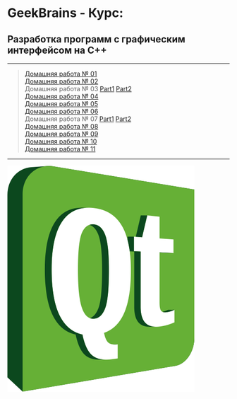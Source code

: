 # GeekBrains - Курс:
## Разработка программ с графическим интерфейсом на С++

-------------------------------
> [Домашняя работа № 01](Homework_01)</br>
> [Домашняя работа № 02](Homework_02)</br>
> Домашняя работа № 03 [Part1](Text_editor) [Part2](Homework_03) </br>
> [Домашняя работа № 04](Text_editor)</br>
> [Домашняя работа № 05](Text_editor)</br>
> [Домашняя работа № 06](Text_editor)</br>
> Домашняя работа № 07 [Part1](Text_editor) [Part2](Homework_07) </br>
> [Домашняя работа № 08](Text_editor)</br>
> [Домашняя работа № 09](Homework_09)</br>
> [Домашняя работа № 10](Homework_10)</br>
> [Домашняя работа № 11](Homework_11)</br>

-------------------------------
![Screenshot](QT_Logo.png "QT C++")

